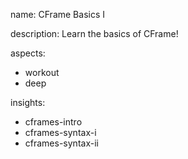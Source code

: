 name: CFrame Basics I

description: Learn the basics of CFrame!

aspects:
- workout
- deep

insights:
- cframes-intro
- cframes-syntax-i
- cframes-syntax-ii



